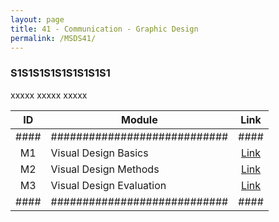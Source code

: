 ```yaml
---
layout: page
title: 41 - Communication - Graphic Design
permalink: /MSDS41/
---
```


<h3>S1S1S1S1S1S1S1S1S1</h3>

xxxxx xxxxx xxxxx

| ID | Module                     |Link|
|:--:|----------------------------|:--:|
|####|############################|####|
| M1 | Visual Design Basics       |[Link](/02-MSDS-Courses/MSDS22/M1/)|
| M2 | Visual Design Methods      |[Link](/02-MSDS-Courses/MSDS22/M2/)|
| M3 | Visual Design Evaluation   |[Link](/02-MSDS-Courses/MSDS22/M3/)|
|####|############################|####|

